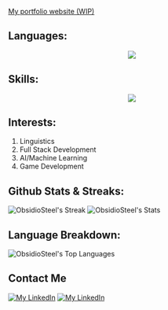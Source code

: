 [My portfolio website (WIP)](https://obsidiosteel.github.io/Portfolio-Website/)

## Languages:
<p align="center">
  <a href="https://skillicons.dev">
    <img src="https://skillicons.dev/icons?i=py,java,html"/>
  </a>
</p>

## Skills:
<p align="center">
  <a href="https://skillicons.dev">
    <img src="https://skillicons.dev/icons?i=blender,notion,github,git,vscode" />
  </a>
</p>

## Interests:
1. Linguistics
2. Full Stack Development
3. AI/Machine Learning
4. Game Development
   
## Github Stats & Streaks:
![ObsidioSteel's Streak](https://github-readme-streak-stats.herokuapp.com/?user=ObsidioSteel&theme=vue-dark&hide_border=true)
![ObsidioSteel's Stats](https://github-readme-stats.vercel.app/api?username=ObsidioSteel&theme=vue-dark&show_icons=true&hide_border=true&count_private=true)

## Language Breakdown:
![ObsidioSteel's Top Languages](https://github-readme-stats.vercel.app/api/top-langs/?username=ObsidioSteel&theme=vue-dark&show_icons=true&hide_border=true&layout=compact)

## Contact Me
[![My LinkedIn](https://skillicons.dev/icons?i=linkedin)](https://www.linkedin.com/in/shaheedheadley/)
[![My LinkedIn](https://skillicons.dev/icons?i=twitter)](https://x.com/ObsidioSteel)
